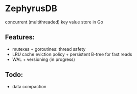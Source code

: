 # ZephyrusDB

concurrent (multithreaded) key value store in Go

## Features:
- mutexes + goroutines: thread safety
- LRU cache eviction policy + persistent B-tree for fast reads 
- WAL + versioning (in progress)

## Todo:
- data compaction

